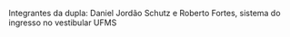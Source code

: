 Integrantes da dupla: Daniel Jordão Schutz e Roberto Fortes, sistema do ingresso no vestibular UFMS
